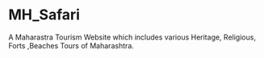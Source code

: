 # MH_Safari

A Maharastra Tourism Website which includes various Heritage, Religious, Forts ,Beaches Tours of Maharashtra.
